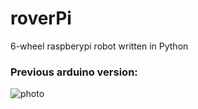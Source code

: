 # roverPi
6-wheel raspberypi robot written in Python

### Previous arduino version:
![photo](https://pasteboard.co/HIZ6gRt.jpg)
